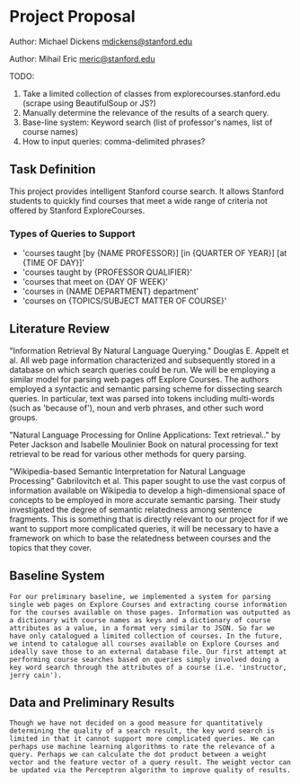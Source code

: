 # Project Proposal

Author: Michael Dickens <mdickens@stanford.edu>

Author: Mihail Eric <meric@stanford.edu>

TODO:
1) Take a limited collection of classes from explorecourses.stanford.edu (scrape using BeautifulSoup or JS?)
2) Manually determine the relevance of the results of a search query.
3) Base-line system: Keyword search (list of professor's names, list of course names)
4) How to input queries: comma-delimited phrases?

## Task Definition

This project provides intelligent Stanford course search. It allows Stanford students to quickly find courses that meet a wide range of criteria not offered by Stanford ExploreCourses.

### Types of Queries to Support

 * 'courses taught [by {NAME PROFESSOR}] [in {QUARTER OF YEAR}] [at {TIME OF DAY}]'
 * 'courses taught by {PROFESSOR QUALIFIER}'
 * 'courses that meet on {DAY OF WEEK}'
 * 'courses in {NAME DEPARTMENT} department'
 * 'courses on {TOPICS/SUBJECT MATTER OF COURSE}'

## Literature Review

"Information Retrieval By Natural Language Querying." Douglas E. Appelt et al.
	All web page information characterized and subsequently stored in a database on which search queries could be run. We will be employing a similar model for parsing web pages off Explore Courses. The authors employed a syntactic and semantic parsing scheme for dissecting search queries. In particular, text was parsed into tokens including multi-words (such as 'because of'), noun and verb phrases, and other such word groups.

"Natural Language Processing for Online Applications: Text retrieval.." by Peter Jackson and Isabelle Moulinier
	Book on natural processing for text retrieval to be read for various other methods for query parsing.

"Wikipedia-based Semantic Interpretation for Natural Language Processing" Gabrilovitch et al.
	This paper sought to use the vast corpus of information available on Wikipedia to develop a high-dimensional space of concepts to be employed in more accurate semantic parsing. Their study investigated the degree of semantic relatedness among sentence fragments. This is something that is directly relevant to our project for if we want to support more complicated queries, it will be necessary to have a framework on which to base the relatedness between courses and the topics that they cover.

## Baseline System
	For our preliminary baseline, we implemented a system for parsing single web pages on Explore Courses and extracting course information for the courses available on those pages. Information was outputted as a dictionary with course names as keys and a dictionary of course attributes as a value, in a format very similar to JSON. So far we have only catalogued a limited collection of courses. In the future, we intend to catalogue all courses available on Explore Courses and ideally save those to an external database file. Our first attempt at performing course searches based on queries simply involved doing a key word search through the attributes of a course (i.e. 'instructor, jerry cain').


## Data and Preliminary Results
	Though we have not decided on a good measure for quantitatively determining the quality of a search result, the key word search is limited in that it cannot support more complicated queries. We can perhaps use machine learning algorithms to rate the relevance of a query. Perhaps we can calculate the dot product between a weight vector and the feature vector of a query result. The weight vector can be updated via the Perceptron algorithm to improve quality of results.
